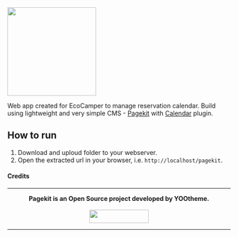 <img src="https://github.com/vansmoe/EcoCamper/blob/master/img/logo.svg" width="200">

Web app created for EcoCamper to manage reservation calendar. Build using lightweight and very simple CMS - [Pagekit](http://pagekit.com) with [Calendar](https://github.com/Markusch85/pagekit-calendar) plugin.


## How to run

1. Download and uploud folder to your webserver.
2. Open the extracted url in your browser, i.e. `http://localhost/pagekit`.

#### Credits

---

<p align="center">
  <b>Pagekit is an Open Source project developed by YOOtheme.</b>
  <br><br>
  <a href="https://yootheme.com" align="center">
      <img width="134" height="30" src="http://yootheme.com/site/images/yootheme-logo.svg">
  </a>
</p>

---
